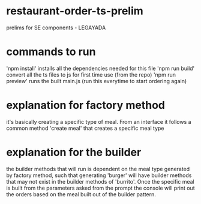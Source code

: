 # restaurant-order-ts-prelim

prelims for SE components - LEGAYADA

# commands to run

'npm install' installs all the dependencies needed for this file
'npm run build' convert all the ts files to js for first time use (from the repo)
'npm run preview' runs the built main.js (run this everytime to start ordering again)

# explanation for factory method

it's basically creating a specific type of meal. From an interface it follows a common method 'create meal' that creates a specific meal type

# explanation for the builder

the builder methods that will run is dependent on the meal type generated by factory method, such that generating 'burger' will have builder methods that may not exist in the builder methods of 'burrito'. Once the specific meal is built from the parameters asked from the prompt the console will print out the orders based on the meal built out of the builder pattern.
